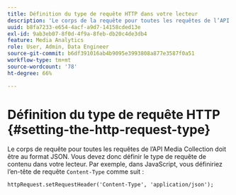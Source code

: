 ```yaml
---
title: Définition du type de requête HTTP dans votre lecteur
description: 'Le corps de la requête pour toutes les requêtes de l’API de collecte de médias en flux continu doit être au format JSON. Découvrez comment définir le type de requête de contenu dans votre lecteur. '
uuid: b8fa7233-e654-4acf-a9d7-14158cded13e
exl-id: 9ab3eb07-8f0d-4f9a-8feb-db20c4de3db4
feature: Media Analytics
role: User, Admin, Data Engineer
source-git-commit: b6df391016ab4b9095e3993808a877e3587f0a51
workflow-type: tm+mt
source-wordcount: '78'
ht-degree: 66%

---
```


# Définition du type de requête HTTP {#setting-the-http-request-type}

Le corps de requête pour toutes les requêtes de l’API Media Collection doit être au format JSON. Vous devez donc définir le type de requête de contenu dans votre lecteur. Par exemple, dans JavaScript, vous définiriez l’en-tête de requête `Content-Type` comme suit :

```
httpRequest.setRequestHeader('Content-Type', 'application/json'); 
```
